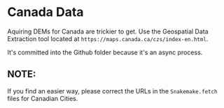 # Canada Data
Aquiring DEMs for Canada are trickier to get. Use the Geospatial Data Extraction tool located at `https://maps.canada.ca/czs/index-en.html`.

It's committed into the Github folder because it's an async process.

## NOTE:
If you find an easier way, please correct the URLs in the `Snakemake.fetch` files for Canadian Cities.
